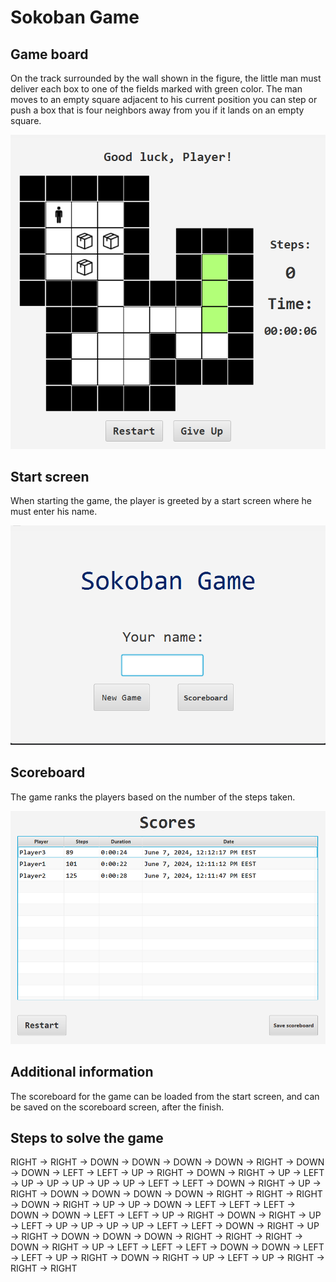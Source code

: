# Sokoban Game

## Game board

On the track surrounded by the wall shown in the figure, the little man must deliver each box to one of the fields
marked with green color. The man moves to an empty square adjacent to his current position
you can step or push a box that is four neighbors away from you if it lands on an empty square.

![gameboard.png](gameboard.png)

## Start screen

When starting the game, the player is greeted by a start screen where he must enter his name.

![start_screen.png](start_screen.png)

## Scoreboard

The game ranks the players based on the number of the steps taken.

![scoreboard.png](scoreboard.png)

## Additional information

The scoreboard for the game can be loaded from the start screen,
and can be saved on the scoreboard screen, after the finish.

## Steps to solve the game

RIGHT -> RIGHT -> DOWN -> DOWN -> DOWN -> DOWN -> RIGHT -> DOWN -> DOWN -> LEFT -> LEFT -> UP -> RIGHT -> DOWN
-> RIGHT -> UP -> LEFT -> UP -> UP -> UP -> UP -> UP -> LEFT -> LEFT -> DOWN -> RIGHT -> UP -> RIGHT -> DOWN
-> DOWN -> DOWN -> DOWN -> RIGHT -> RIGHT -> RIGHT -> DOWN -> RIGHT -> UP -> UP -> DOWN -> LEFT -> LEFT
-> LEFT -> DOWN -> DOWN -> LEFT -> LEFT -> UP -> RIGHT -> DOWN -> RIGHT -> UP -> LEFT -> UP -> UP -> UP -> UP
-> LEFT -> LEFT -> DOWN -> RIGHT -> UP -> RIGHT -> DOWN  -> DOWN -> DOWN -> RIGHT -> RIGHT -> RIGHT -> DOWN
-> RIGHT -> UP -> LEFT -> LEFT -> LEFT -> DOWN -> DOWN -> LEFT -> LEFT -> UP -> RIGHT -> DOWN -> RIGHT -> UP
-> LEFT -> UP -> RIGHT -> RIGHT -> RIGHT
